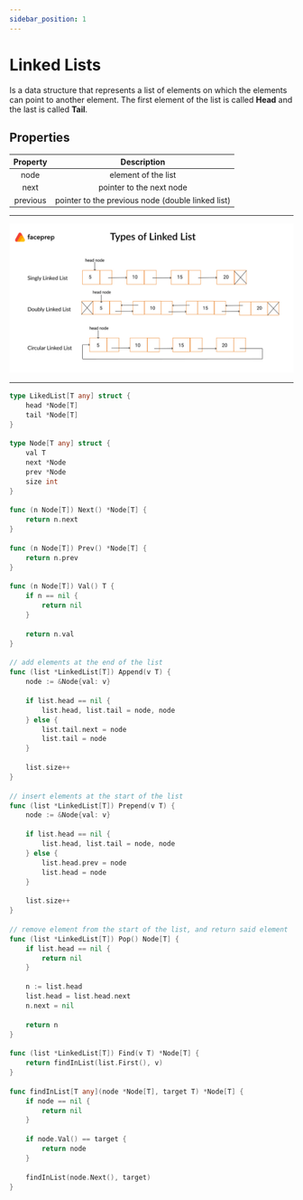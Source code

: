 ```yaml
---
sidebar_position: 1
---
```


# Linked Lists

Is a data structure that represents a list of elements on which the elements can point to another
element. The first element of the list is called **Head** and the  last is called **Tail**.

## Properties

| Property |                    Description                    |
| :------: | :-----------------------------------------------: |
|   node   |                element of the list                |
|   next   |             pointer to the next node              |
| previous | pointer to the previous node (double linked list) |

---
![linked-list](linked_list.png)

---
```go
type LikedList[T any] struct {
    head *Node[T]
    tail *Node[T]
}

type Node[T any] struct {
    val T
    next *Node
    prev *Node
    size int
}

func (n Node[T]) Next() *Node[T] {
    return n.next
}

func (n Node[T]) Prev() *Node[T] {
    return n.prev
}

func (n Node[T]) Val() T {
    if n == nil {
        return nil
    }

    return n.val
}

// add elements at the end of the list
func (list *LinkedList[T]) Append(v T) {
    node := &Node{val: v}
    
    if list.head == nil {
        list.head, list.tail = node, node
    } else {
        list.tail.next = node
        list.tail = node
    }

    list.size++
}

// insert elements at the start of the list
func (list *LinkedList[T]) Prepend(v T) {
    node := &Node{val: v}

    if list.head == nil {
        list.head, list.tail = node, node
    } else {
        list.head.prev = node
        list.head = node
    }

    list.size++
}

// remove element from the start of the list, and return said element
func (list *LinkedList[T]) Pop() Node[T] {
    if list.head == nil {
        return nil
    }

    n := list.head
    list.head = list.head.next
    n.next = nil

    return n
}

func (list *LinkedList[T]) Find(v T) *Node[T] {
    return findInList(list.First(), v)
}

func findInList[T any](node *Node[T], target T) *Node[T] {
    if node == nil {
        return nil
    }

    if node.Val() == target {
        return node
    }

    findInList(node.Next(), target)
}
```